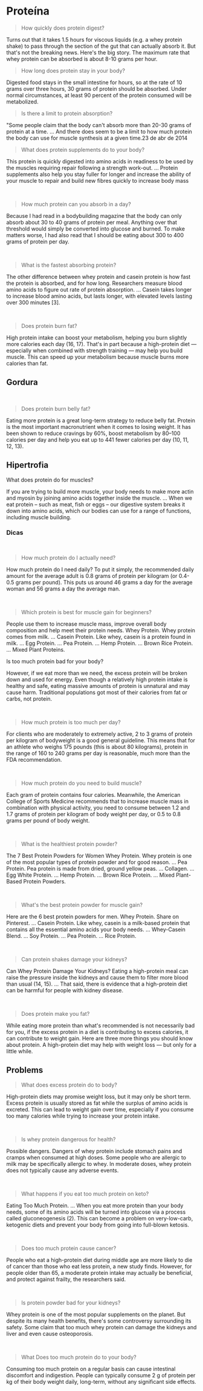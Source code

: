 # Proteína


> How quickly does protein digest?

Turns out that it takes 1.5 hours for viscous liquids (e.g. a whey protein shake) to pass through the section of the gut that can actually absorb it. But that's not the breaking news. Here's the big story. The maximum rate that whey protein can be absorbed is about 8-10 grams per hour.

> How long does protein stay in your body?

Digested food stays in the small intestine for hours, so at the rate of 10 grams over three hours, 30 grams of protein should be absorbed. Under normal circumstances, at least 90 percent of the protein consumed will be metabolized.

> Is there a limit to protein absorption?

"Some people claim that the body can't absorb more than 20-30 grams of protein at a time. ... And there does seem to be a limit to how much protein the body can use for muscle synthesis at a given time.23 de abr de 2014

> What does protein supplements do to your body?

This protein is quickly digested into amino acids in readiness to be used by the muscles requiring repair following a strength work-out. ... Protein supplements also help you stay fuller for longer and increase the ability of your muscle to repair and build new fibres quickly to increase body mass

<br>

> How much protein can you absorb in a day?

Because I had read in a bodybuilding magazine that the body can only absorb about 30 to 40 grams of protein per meal. Anything over that threshold would simply be converted into glucose and burned. To make matters worse, I had also read that I should be eating about 300 to 400 grams of protein per day.


<br>

> What is the fastest absorbing protein?

The other difference between whey protein and casein protein is how fast the protein is absorbed, and for how long. Researchers measure blood amino acids to figure out rate of protein absorption. ... Casein takes longer to increase blood amino acids, but lasts longer, with elevated levels lasting over 300 minutes [3].


<br>

> Does protein burn fat?

High protein intake can boost your metabolism, helping you burn slightly more calories each day (16, 17). That's in part because a high-protein diet — especially when combined with strength training — may help you build muscle. This can speed up your metabolism because muscle burns more calories than fat.

## Gordura


<br>

> Does protein burn belly fat?

Eating more protein is a great long-term strategy to reduce belly fat. Protein is the most important macronutrient when it comes to losing weight. It has been shown to reduce cravings by 60%, boost metabolism by 80–100 calories per day and help you eat up to 441 fewer calories per day (10, 11, 12, 13).

## Hipertrofia
What does protein do for muscles?

If you are trying to build more muscle, your body needs to make more actin and myosin by joining amino acids together inside the muscle. ... When we eat protein – such as meat, fish or eggs – our digestive system breaks it down into amino acids, which our bodies can use for a range of functions, including muscle building.


### Dicas

<br>

> How much protein do I actually need?

How much protein do I need daily? To put it simply, the recommended daily amount for the average adult is 0.8 grams of protein per kilogram (or 0.4-0.5 grams per pound). This puts us around 46 grams a day for the average woman and 56 grams a day the average man.


<br>

> Which protein is best for muscle gain for beginners?

People use them to increase muscle mass, improve overall body composition and help meet their protein needs.
Whey Protein. Whey protein comes from milk. ...
Casein Protein. Like whey, casein is a protein found in milk. ...
Egg Protein. ...
Pea Protein. ...
Hemp Protein. ...
Brown Rice Protein. ...
Mixed Plant Proteins.


Is too much protein bad for your body?

However, if we eat more than we need, the excess protein will be broken down and used for energy. Even though a relatively high protein intake is healthy and safe, eating massive amounts of protein is unnatural and may cause harm. Traditional populations got most of their calories from fat or carbs, not protein.


<br>

> How much protein is too much per day?

For clients who are moderately to extremely active, 2 to 3 grams of protein per kilogram of bodyweight is a good general guideline. This means that for an athlete who weighs 175 pounds (this is about 80 kilograms), protein in the range of 160 to 240 grams per day is reasonable, much more than the FDA recommendation.


<br>

> How much protein do you need to build muscle?


Each gram of protein contains four calories. Meanwhile, the American College of Sports Medicine recommends that to increase muscle mass in combination with physical activity, you need to consume between 1.2 and 1.7 grams of protein per kilogram of body weight per day, or 0.5 to 0.8 grams per pound of body weight.


<br>

> What is the healthiest protein powder?

The 7 Best Protein Powders for Women
Whey Protein. Whey protein is one of the most popular types of protein powder and for good reason. ...
Pea Protein. Pea protein is made from dried, ground yellow peas. ...
Collagen. ...
Egg White Protein. ...
Hemp Protein. ...
Brown Rice Protein. ...
Mixed Plant-Based Protein Powders.


<br>

> What's the best protein powder for muscle gain?

Here are the 6 best protein powders for men.
Whey Protein. Share on Pinterest. ...
Casein Protein. Like whey, casein is a milk-based protein that contains all the essential amino acids your body needs. ...
Whey-Casein Blend. ...
Soy Protein. ...
Pea Protein. ...
Rice Protein.



<br>

> Can protein shakes damage your kidneys?

Can Whey Protein Damage Your Kidneys? Eating a high-protein meal can raise the pressure inside the kidneys and cause them to filter more blood than usual (14, 15). ... That said, there is evidence that a high-protein diet can be harmful for people with kidney disease.


<br>

> Does protein make you fat?

While eating more protein than what's recommended is not necessarily bad for you, if the excess protein in a diet is contributing to excess calories, it can contribute to weight gain. Here are three more things you should know about protein. A high-protein diet may help with weight loss — but only for a little while.


## Problems


> What does excess protein do to body?

High-protein diets may promise weight loss, but it may only be short term. Excess protein is usually stored as fat while the surplus of amino acids is excreted. This can lead to weight gain over time, especially if you consume too many calories while trying to increase your protein intake.


<br>

> Is whey protein dangerous for health?

Possible dangers. Dangers of whey protein include stomach pains and cramps when consumed at high doses. Some people who are allergic to milk may be specifically allergic to whey. In moderate doses, whey protein does not typically cause any adverse events.


<br>

> What happens if you eat too much protein on keto?

Eating Too Much Protein. ... When you eat more protein than your body needs, some of its amino acids will be turned into glucose via a process called gluconeogenesis (2). This can become a problem on very-low-carb, ketogenic diets and prevent your body from going into full-blown ketosis.


<br>

> Does too much protein cause cancer?

People who eat a high-protein diet during middle age are more likely to die of cancer than those who eat less protein, a new study finds. However, for people older than 65, a moderate protein intake may actually be beneficial, and protect against frailty, the researchers said.



<br>

> Is protein powder bad for your kidneys?

Whey protein is one of the most popular supplements on the planet. But despite its many health benefits, there's some controversy surrounding its safety. Some claim that too much whey protein can damage the kidneys and liver and even cause osteoporosis.


<br>

> What Does too much protein do to your body?

Consuming too much protein on a regular basis can cause intestinal discomfort and indigestion. People can typically consume 2 g of protein per kg of their body weight daily, long-term, without any significant side effects.